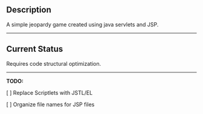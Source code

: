Description
-----------------

A simple jeopardy game created using java servlets and JSP.

-----------------

Current Status
-----------------

Requires code structural optimization.

-----------------

**TODO:**

[ ] Replace Scriptlets with JSTL/EL

[ ] Organize file names for JSP files
